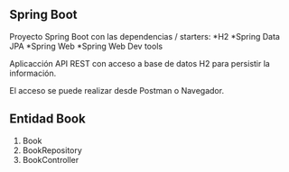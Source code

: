 ## Spring Boot

Proyecto Spring Boot con las dependencias / starters:
*H2
*Spring Data JPA
*Spring Web
*Spring Web Dev tools

Aplicacción API REST con acceso a base de datos H2 para persistir la información.

El acceso se puede realizar desde Postman o Navegador.

## Entidad Book

1. Book
2. BookRepository
3. BookController
